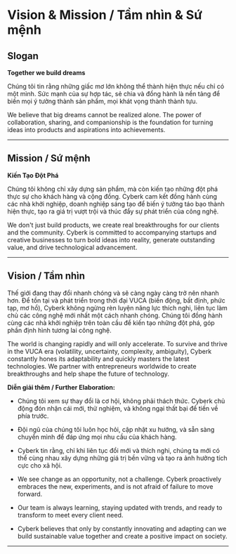 # Vision & Mission / Tầm nhìn & Sứ mệnh

## Slogan
**Together we build dreams**

Chúng tôi tin rằng những giấc mơ lớn không thể thành hiện thực nếu chỉ có một mình. Sức mạnh của sự hợp tác, sẻ chia và đồng hành là nền tảng để biến mọi ý tưởng thành sản phẩm, mọi khát vọng thành thành tựu.

We believe that big dreams cannot be realized alone. The power of collaboration, sharing, and companionship is the foundation for turning ideas into products and aspirations into achievements.

---

## Mission / Sứ mệnh
**Kiến Tạo Đột Phá**

Chúng tôi không chỉ xây dựng sản phẩm, mà còn kiến tạo những đột phá thực sự cho khách hàng và cộng đồng. Cyberk cam kết đồng hành cùng các nhà khởi nghiệp, doanh nghiệp sáng tạo để biến ý tưởng táo bạo thành hiện thực, tạo ra giá trị vượt trội và thúc đẩy sự phát triển của công nghệ.

We don't just build products, we create real breakthroughs for our clients and the community. Cyberk is committed to accompanying startups and creative businesses to turn bold ideas into reality, generate outstanding value, and drive technological advancement.

---

## Vision / Tầm nhìn
Thế giới đang thay đổi nhanh chóng và sẽ càng ngày càng trở nên nhanh hơn. Để tồn tại và phát triển trong thời đại VUCA (biến động, bất định, phức tạp, mơ hồ), Cyberk không ngừng rèn luyện năng lực thích nghi, liên tục làm chủ các công nghệ mới nhất một cách nhanh chóng. Chúng tôi đồng hành cùng các nhà khởi nghiệp trên toàn cầu để kiến tạo những đột phá, góp phần định hình tương lai công nghệ.

The world is changing rapidly and will only accelerate. To survive and thrive in the VUCA era (volatility, uncertainty, complexity, ambiguity), Cyberk constantly hones its adaptability and quickly masters the latest technologies. We partner with entrepreneurs worldwide to create breakthroughs and help shape the future of technology.

**Diễn giải thêm / Further Elaboration:**
- Chúng tôi xem sự thay đổi là cơ hội, không phải thách thức. Cyberk chủ động đón nhận cái mới, thử nghiệm, và không ngại thất bại để tiến về phía trước.
- Đội ngũ của chúng tôi luôn học hỏi, cập nhật xu hướng, và sẵn sàng chuyển mình để đáp ứng mọi nhu cầu của khách hàng.
- Cyberk tin rằng, chỉ khi liên tục đổi mới và thích nghi, chúng ta mới có thể cùng nhau xây dựng những giá trị bền vững và tạo ra ảnh hưởng tích cực cho xã hội.

- We see change as an opportunity, not a challenge. Cyberk proactively embraces the new, experiments, and is not afraid of failure to move forward.
- Our team is always learning, staying updated with trends, and ready to transform to meet every client need.
- Cyberk believes that only by constantly innovating and adapting can we build sustainable value together and create a positive impact on society.

--- 